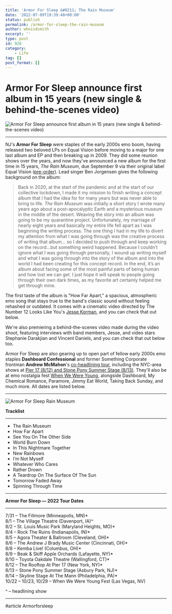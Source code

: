 ```yaml
---
title: 'Armor For Sleep &#8211; The Rain Museum'
date: '2022-07-09T19:39:48+00:00'
status: publish
permalink: /armor-for-sleep-the-rain-museum
author: whoisdsmith
excerpt: ''
type: post
id: 928
category:
    - Life
tag: []
post_format: []
---
```

Armor For Sleep announce first album in 15 years (new single &amp; behind-the-scenes video)
===========================================================================================

![Armor For Sleep announce first album in 15 years \(new single & behind-the-scenes video\)](https://townsquare.media/site/838/files/2022/07/attachment-armor-for-sleep-2022.jpeg?w=980&q=75)

- - - - - -

NJ's **Armor For Sleep** were staples of the early 2000s emo boom, having released two beloved LPs on Equal Vision before moving to a major for one last album and EP and then breaking up in 2009. They did some reunion shows over the years, and now they've announced a new album for the first time in 15 years, *The Rain Museum*, due September 9 via their original label Equal Vision ([pre-order](https://afs.lnk.to/rainmuseum)). Lead singer Ben Jorgensen gives the following background on the album:

> Back in 2020, at the start of the pandemic and at the start of our collective lockdown, I made it my mission to finish writing a concept album that I had the idea for for many years but was never able to bring to life. *The Rain Museum* was initially a short story I wrote many years ago about a post-apocalyptic Earth and a mysterious museum in the middle of the desert. Weaving the story into an album was going to be my quarantine project. Unfortunately, my marriage of nearly eight years and basically my entire life fell apart as I was beginning the writing process. The one thing I had in my life to divert my attention from what I was going through was the creative process of writing that album… so I decided to push through and keep working on the record…but something weird happened. Because I couldn’t ignore what I was going through personally, I wound up writing myself and what I was going through into the story of the album and into the world I had been creating for this concept record. In the end, it’s an album about facing some of the most painful parts of being human and how lost we can get. I just hope it will speak to people going through their own dark times, as my favorite art certainly helped me get through mine.

The first taste of the album is "How Far Apart," a spacious, atmospheric emo song that stays true to the band's classic sound without feeling rehashed or outdated. It comes with a cinematic video directed by The Number 12 Looks Like You's [Jesse Korman](https://www.brooklynvegan.com/jesse-korman-number-12-looks-like-you-picks-9-songs-that-define-the-movie-theyre-used-in/), and you can check that out below.

We're also premiering a behind-the-scenes video made during the video shoot, featuring interviews with band members, Jesse, and video stars Stephanie Darakjian and Vincent Daniels, and you can check that out below too.

Armor For Sleep are also gearing up to open part of fellow early 2000s emo staples **Dashboard Confessional** and former Something Corporate frontman **Andrew McMahon**'s [co-headlining tour](https://www.brooklynvegan.com/dashboard-confessional-andrew-mcmahon-announce-co-headlining-tour/), including the NYC-area shows at [Pier 17 (8/12) and Stone Pony Summer Stage (8/13)](http://ticketmaster.evyy.net/c/259789/264167/4272?u=https://www.ticketmaster.com/dashboard-confessional-tickets/artist/703045). They'll also be at emo nostalgia fest [When We Were Young](https://www.brooklynvegan.com/when-we-were-young-adds-3rd-day-with-same-lineup/), alongside Dashboard, My Chemical Romance, Paramore, Jimmy Eat World, Taking Back Sunday, and much more. All dates are listed below.

- - - - - -

![Armor For Sleep Rain Museum](https://townsquare.media/site/838/files/2022/07/attachment-armor-for-sleep-rain-museum.jpg?w=1600&h=1600&q=75)

**Tracklist**

- - - - - -

- The Rain Museum
- How Far Apart
- See You On The Other Side
- World Burn Down
- In This Nightmare Together
- New Rainbows
- I’m Not Myself
- Whatever Who Cares
- Rather Drown
- A Teardrop On The Surface Of The Sun
- Tomorrow Faded Away
- Spinning Through Time

- - - - - -

**Armor For Sleep — 2022 Tour Dates**

- - - - - -

7/31 – The Fillmore (Minneapolis, MN)\*  
8/1 – The Village Theatre (Davenport, IA)^  
8/2 – St. Louis Music Park (Maryland Heights, MO)\*  
8/4 – Rock The Ruins (Indianapolis, IN)\*  
8/5 – Agora Theater &amp; Ballroom (Cleveland, OH)\*  
8/6 – The Andrew J Brady Music Center (Cincinnati, OH)\*  
8/8 – Kemba Live! (Columbus, OH)\*  
8/9 – Beak &amp; Skiff Apple Orchards (Lafayette, NY)\*  
8/10 – Toyota Oakdale Theatre (Wallingford, CT)\*  
8/12 – The Rooftop At Pier 17 (New York, NY)\*  
8/13 – Stone Pony Summer Stage (Asbury Park, NJ)\*  
8/14 – Skyline Stage At The Mann (Philadelphia, PA)\*  
10/22 – 10/23, 10/29 – When We Were Young Fest (Las Vegas, NV)

^ – headlining show

- - - - - -

\#article Armorforsleep